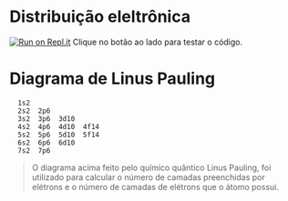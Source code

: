 # Distribuição eleltrônica
[![Run on Repl.it](https://repl.it/badge/github/Mikael-R/eletronic_distribution)](https://repl.it/github/Mikael-R/eletronic_distribution) Clique no botão ao lado para testar o código.

 # Diagrama de Linus Pauling
      1s2
      2s2  2p6
      3s2  3p6  3d10
      4s2  4p6  4d10  4f14
      5s2  5p6  5d10  5f14
      6s2  6p6  6d10
      7s2  7p6
      
 > O diagrama acima feito pelo químico quântico Linus Pauling, foi utilizado para calcular o número de camadas preenchidas por elétrons e o número de camadas de elétrons que o átomo possui.
